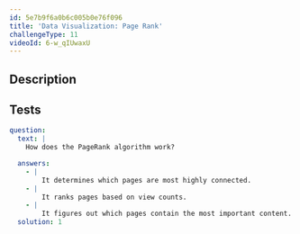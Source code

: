 ```yaml
---
id: 5e7b9f6a0b6c005b0e76f096
title: 'Data Visualization: Page Rank'
challengeType: 11
videoId: 6-w_qIUwaxU
---
```


## Description

<section id='description'>

</section>

## Tests

<section id='tests'>

```yml
question:
  text: |
    How does the PageRank algorithm work?

  answers:
    - |
        It determines which pages are most highly connected.
    - |
        It ranks pages based on view counts.
    - |
        It figures out which pages contain the most important content.
  solution: 1
```

</section>
